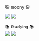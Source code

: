 <!--
**ysy56/ysy56** is a ✨ _special_ ✨ repository because its `README.md` (this file) appears on your GitHub profile.

Here are some ideas to get you started:

- 🔭 I’m currently working on ...
- 🌱 I’m currently learning ...
- 👯 I’m looking to collaborate on ...
- 🤔 I’m looking for help with ...
- 💬 Ask me about ...
- 📫 How to reach me: ...
- 😄 Pronouns: ...
- ⚡ Fun fact: ...
-->
<div> 😺 moony 😺 </div>

<a href="https://www.instagram.com/"><img src="https://img.shields.io/badge/Instagram-fd1d1d?style=flat-square&logo=Instagram&logoColor=white"/></a>
<a href="https://moonnight0.tistory.com/"><img src="https://img.shields.io/badge/Tistory-000000?style=flat-square&logo=Tistory&logoColor=white"/></a>

<div> 📚 Studying 📚 </div>

<img src="https://img.shields.io/badge/-FFCA28?style=flat-square&logo=C&logoColor=white"/>
<img src="https://img.shields.io/badge/C++-FFCA28?style=flat-square&logo=&logoColor=white"/>
